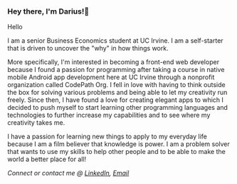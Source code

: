 ### Hey there, I'm Darius!👋
Hello
<!--
**DariusGarcia/DariusGarcia** is a ✨ _special_ ✨ repository because its `README.md` (this file) appears on your GitHub profile.

Here are some ideas to get you started:

- 🔭 I’m currently working on ...
- 🌱 I’m currently learning ...
- 👯 I’m looking to collaborate on ...
- 🤔 I’m looking for help with ...
- 💬 Ask me about ...
- 📫 How to reach me: ...
- 😄 Pronouns: ...
- ⚡ Fun fact: ...
-->
 
I am a senior Business Economics student at UC Irvine. I am a self-starter that is driven to uncover the "why" in how things work.

More specifically, I'm interested in becoming a front-end web developer because I found a passion for programming after taking a course in native mobile Android app development here at UC Irvine through a nonprofit organization called CodePath Org. I fell in love with having to think outside the box for solving various problems and being able to let my creativity run freely. Since then, I have found a love for creating elegant apps to which I decided to push myself to start learning other programming languages and technologies to further increase my capabilities and to see where my creativity takes me.

I have a passion for learning new things to apply to my everyday life because I am a film believer that knowledge is power. I am a problem solver that wants to use my skills to help other people and to be able to make the world a better place for all!
  
  
*Connect or contact me @ [LinkedIn](https://www.linkedin.com/in/darius-garcia-4143511b7), [Email](mailto:dariusgarcia888@gmail.com)*
